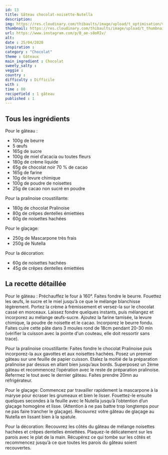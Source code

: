 ```yaml
---
id: 13
title: Gâteau chocolat-noisette-Nutella
description: 
img: https://res.cloudinary.com/thibaults/image/upload/t_optimisation/v1600509321/Recipes/20200425_gateau_chocolat.jpg
thumbnail: https://res.cloudinary.com/thibaults/image/upload/t_thumbnail_josie/v1600509321/Recipes/20200425_gateau_chocolat.jpg
url: https://www.instagram.com/p/B_ae-s8oRIv/
alt: 
date : 25/04/2020
inspiration :
category : "Chocolat"
theme : Gâteaux
main_ingredient : Chocolat
sweety_salty : 
veggie : 
country :
difficulty : Difficile
with : 
time : 80
recipeYield : 1 gâteau
published : 1
---
```


## Tous les ingrédients
Pour le gâteau :
- 100g de beurre
- 5 œufs
- 165g de sucre
- 100g de miel d’acacia ou toutes fleurs
- 180g de crème liquide
- 65g de chocolat noir 70 % de cacao
- 165g de farine
- 10g de levure chimique
- 100g de poudre de noisettes
- 25g de cacao non sucré en poudre

Pour la pralinoise croustillante:
- 180g de chocolat Pralinoise
- 80g de crêpes dentelles émiettées
- 60g de noisettes hachées

Pour le glaçage:
- 250g de Mascarpone très frais
- 250g de Nutella

Pour la décoration:
- 60g de noisettes hachées
- 45g de crêpes dentelles émiettées

## La recette détaillée
Pour le gâteau :
Préchauffez le four à 160°. Faites fondre le beurre. Fouettez les œufs, le sucre et le miel jusqu’à ce que le mélange blanchisse légèrement. Portez la crème à frémissement et versez-la sur le chocolat cassé en morceaux. Laissez fondre quelques instants, puis mélangez et incorporez au mélange œufs-sucre. Ajoutez la farine tamisée, la levure chimique, la poudre de noisette et le cacao. Incorporez le beurre fondu. Faites cuire cette pâte dans 3 moules rond de 18cm pendant 20-30 min (vérifier la cuisson avec la pointe d'un couteau, elle doit ressortir sans trace).

Pour la pralinoise croustillante:
Faites fondre le chocolat Pralinoise puis incorporez-la aux gavottes et aux noisettes hachées. Posez un premier gâteau sur une feuille de papier cuisson. Etalez la moitié de la préparation pralinoise par dessus en allant bien jusqu’aux bords. Superposez un 2ème gâteau et recommencez l’opération avec le reste de préparation pralinoise. Refermez le tout avec le dernier gâteau. Faites prendre 20mn au réfrigérateur.

Pour le glaçage:
Commencez par travailler rapidement la mascarpone à la maryse pour écraser les grumeaux et bien le lisser. Fouettez-le ensuite quelques secondes à la feuille avec le Nutella jusqu’à l’obtention d’un glaçage homogène et lisse. (Attention à ne pas battre trop longtemps pour ne pas faire trancher le glaçage). Recouvrez votre gâteau de glaçage au Nutella en lissant bien à la spatule.

Pour la décoration:
Recouvrez les côtés du gâteau de mélange noisettes hachées et crêpes dentelles émiettées. Plaquez-le délicatement sur les parois avec le plat de la main. Récupérez ce qui tombe sur les côtés et recommencez jusqu’à ce que toutes les parois du gâteau soient recouvertes.